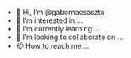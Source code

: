 - 👋 Hi, I’m @gabornacsaszta
- 👀 I’m interested in ...
- 🌱 I’m currently learning ...
- 💞️ I’m looking to collaborate on ...
- 📫 How to reach me ...

<!---
gabornacsaszta/gabornacsaszta is a ✨ special ✨ repository because its `README.md` (this file) appears on your GitHub profile.
You can click the Preview link to take a look at your changes.
--->
